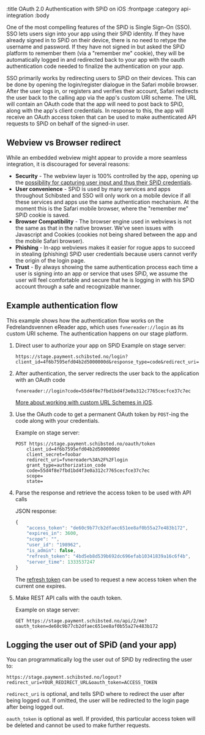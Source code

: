 :title OAuth 2.0 Authentication with SPiD on iOS
:frontpage
:category api-integration
:body

One of the most compelling features of the SPiD is Single Sign-On (SSO). SSO
lets users sign into your app using their SPiD identity. If they have already
signed in to SPiD on their device, there is no need to retype the username and
password. If they have not signed in but asked the SPiD platform to remember
them (via a "remember me" cookie), they will be automatically logged in and
redirected back to your app with the oauth authentication code needed to
finalize the authentication on your app.

SSO primarily works by redirecting users to SPiD on their devices. This can be
done by opening the login/register dialogue in the Safari mobile browser. After
the user logs in, or registers and verifies their account, Safari redirects the
user back to the calling app via the app's custom URI scheme. The URL will
contain an OAuth code that the app will need to post back to SPiD, along with
the app's client credentials. In response to this, the app will receive an OAuth
access token that can be used to make authenticated API requests to SPiD on
behalf of the signed-in user.

## Webview vs Browser redirect

While an embedded webview might appear to provide a more seamless integration,
it is discouraged for several reasons:

- **Security** - The webview layer is 100% controlled by the app, opening up the
    [possibility for capturing user input and thus their SPiD credentials](http://welcome.totheinter.net/2011/01/12/stealing-passwords-is-easy-in-native-mobile-apps-despite-oauth/).
- **User convenience** - SPiD is used by many services and apps throughout
    Schibsted and SSO will only work on a mobile device if all these services
    and apps use the same authentication mechanism. At the moment this is the
    Safari mobile browser, where the "remember me" SPiD cookie is saved.
- **Browser Compatibility** - The browser engine used in webviews is not the
    same as that in the native browser. We’ve seen issues with Javascript and
    Cookies (cookies not being shared between the app and the mobile Safari
    browser).
- **Phishing** - In-app webviews makes it easier for rogue apps to succeed in
    stealing (phishing) SPiD user credentials because users cannot verify the
    origin of the login page.
- **Trust** - By always showing the same authentication process each time a user
    is signing into an app or service that uses SPiD, we assume the user will
    feel comfortable and secure that he is logging in with his SPiD account
    through a safe and recognizable manner.

## Example authentication flow

This example shows how the authentication flow works on the Fedrelandsvennen
eReader app, which uses `fvnereader://login` as its custom URI scheme. The
authentication happens on our stage platform.

1. Direct user to authorize your app on SPiD
    Example on stage server:

    ```text
    https://stage.payment.schibsted.no/login?client_id=4f6b7595efd04b2d5000000d&response_type=code&redirect_uri=fvnereader%3A%2F%2Flogin
    ```

2. After authentication, the server redirects the user back to the application with an OAuth code

    ```text
    fvnereader://login?code=55d4f8e7fbd1bd4f3e0a312c7765cecfce37c7ec
    ```

    [More about working with custom URL Schemes in iOS](http://mobile.tutsplus.com/tutorials/iphone/ios-sdk-working-with-url-schemes/).

3. Use the OAuth code to get a permanent OAuth token by `POST`-ing the code
    along with your credentials.

    Example on stage server:

    ```text
    POST https://stage.payment.schibsted.no/oauth/token
        client_id=4f6b7595efd04b2d5000000d
        client_secret=foobar
        redirect_uri=fvnereader%3A%2F%2Flogin
        grant_type=authorization_code
        code=55d4f8e7fbd1bd4f3e0a312c7765cecfce37c7ec
        scope=
        state=
    ```

4. Parse the response and retrieve the access token to be used with API calls

    JSON response:

    ```js
    {
        "access_token": "de60c9b77cb2dfaec651ee8af0b55a27e483b172",
        "expires_in": 3600,
        "scope": "",
        "user_id": "198962",
        "is_admin": false,
        "refresh_token": "4bd5eb8d539b692dc696efab10341839a16c6f4b",
        "server_time": 1333537247
    }
    ```

    The [refresh token](http://tools.ietf.org/html/draft-ietf-oauth-v2-10#section-4.1.4)
    can be used to request a new access token when the current one expires.

5. Make REST API calls with the oauth token.

    Example on stage server:

    ```text
    GET https://stage.payment.schibsted.no/api/2/me?oauth_token=de60c9b77cb2dfaec651ee8af0b55a27e483b172
    ```

## Logging the user out of SPiD (and your app)

You can programmatically log the user out of SPiD by redirecting the user to:

```text
https://stage.payment.schibsted.no/logout?redirect_uri=YOUR_REDIRECT_URL&oauth_token=ACCESS_TOKEN
```

`redirect_uri` is optional, and tells SPiD where to redirect the user after
being logged out. If omitted, the user will be redirected to the login page
after being logged out.

`oauth_token` is optional as well. If provided, this particular access token
will be deleted and cannot be used to make further requests.
